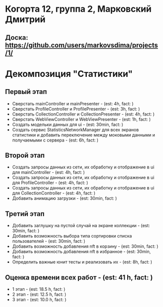 # Когорта 12, группа 2, Марковский Дмитрий
## Доска: https://github.com/users/markovsdima/projects/1/ 

# Декомпозиция "Статистики"

## Первый этап

- Сверстать mainController и mainPresenter - (est: 4h, fact: )
- Сверстать ProfileController и ProfilePresenter - (est: 3h, fact: )
- Сверстать CollectionController и CollectionPresenter - (est: 4h, fact: )
- Сверстать WebViewController и WebViewPresenter - (est: 1h, fact: )
- Создать модельки данных для ui - (est: 30min, fact: )
- Создать сервис StatisticsNetworkManager для всех экранов статистики 
  и добавить переключение между моковыми данными и получаемыми с сервера  - (est: 6h, fact: )

## Второй этап 

- Создать запросы данных из сети, их обработку и отображение в ui для mainController - (est: 4h, fact: )
- Создать запросы данных из сети, их обработку и отображение в ui для ProfileController - (est: 4h, fact: )
- Создать запросы данных из сети, их обработку и отображение в ui для CollectionController - (est: 4h, fact: )
- Добавить анимацию загрузки - (est: 30min, fact: )

## Третий этап

- Добавить заглушку на пустой случай на экране коллекции  - (est: 30min, fact: )
- Добавить возможность выбора типа сортировки списка пользователей - (est: 30min, fact: )
- Добавить возможность добавления nft в корзину - (est: 30min, fact: )
- Добавить возможность добавления nft в избранное - (est: 30min, fact: )
- Определить важные юнит тесты и реализовать их - (est: 8h, fact: )

## Оценка времени всех работ - (est: 41 h, fact: )

- 1 этап - (est: 18.5 h, fact: )
- 2 этап - (est: 12.5 h, fact: )
- 3 этап - (est: 10.0 h, fact: )
